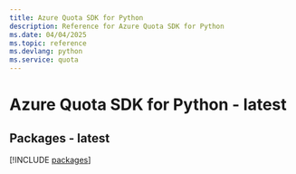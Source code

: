 ```yaml
---
title: Azure Quota SDK for Python
description: Reference for Azure Quota SDK for Python
ms.date: 04/04/2025
ms.topic: reference
ms.devlang: python
ms.service: quota
---
```

# Azure Quota SDK for Python - latest
## Packages - latest
[!INCLUDE [packages](quota-index.md)]